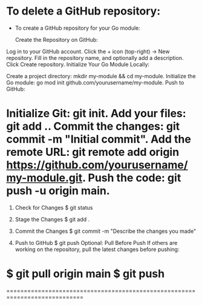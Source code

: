 To delete a GitHub repository:
=====================================================================

- To create a GitHub repository for your Go module:

  Create the Repository on GitHub:

Log in to your GitHub account.
Click the + icon (top-right) → New repository.
Fill in the repository name, and optionally add a description.
Click Create repository.
Initialize Your Go Module Locally:

Create a project directory: mkdir my-module && cd my-module.
Initialize the Go module: go mod init github.com/yourusername/my-module.
Push to GitHub:

Initialize Git: git init.
Add your files: git add ..
Commit the changes: git commit -m "Initial commit".
Add the remote URL: git remote add origin https://github.com/yourusername/my-module.git.
Push the code: git push -u origin main.
==========================================================================

1. Check for Changes
$ git status

2. Stage the Changes
$ git add .

3. Commit the Changes
$ git commit -m "Describe the changes you made"

4. Push to GitHub
$ git push
Optional: Pull Before Push
If others are working on the repository, pull the latest changes before pushing:

$ git pull origin main
$ git push
============================================================================
============================================================================



